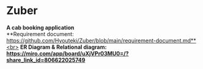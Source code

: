 # Zuber
**A cab booking application**<br>
**Requirement document: https://github.com/Hyouteki/Zuber/blob/main/requirement-document.md**<br>
**ER Diagram & Relational diagram: https://miro.com/app/board/uXjVPr03MU0=/?share_link_id=806622025749**
